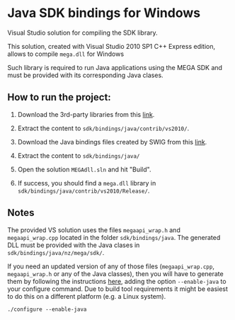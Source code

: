 # Java SDK bindings for Windows

Visual Studio solution for compiling the SDK library.

This solution, created with Visual Studio 2010 SP1 C++ Express edition, allows to compile `mega.dll` for Windows

Such library is required to run Java applications using the MEGA SDK and must be provided with its corresponding Java clases.


## How to run the project:

1. Download the 3rd-party libraries from this [link](https://mega.nz/#!osthWZxb!eZmgAXlD80yPcc-W3RGPYo0MTfllTYKGQ-dLVQbMumI).

2. Extract the content to `sdk/bindings/java/contrib/vs2010/`.

3. Download the Java bindings files created by SWIG from this [link](https://mega.nz/#!aoNUwISQ!QZavDE1m32yxSEEkjsmdcHrwm4TF8ldHBO02OUrRCH8).

4. Extract the content to `sdk/bindings/java/`

5. Open the solution `MEGAdll.sln` and hit "Build".

6. If success, you should find a `mega.dll` library in `sdk/bindings/java/contrib/vs2010/Release/`.


## Notes

The provided VS solution uses the files `megaapi_wrap.h` and `megaapi_wrap.cpp` located in the folder `sdk/bindings/java`. The generated DLL must be provided with the Java clases in `sdk/bindings/java/nz/mega/sdk/`.

If you need an updated version of any of those files (`megaapi_wrap.cpp`, `megaapi_wrap.h` or any of the Java classes), then you will have to generate them by following the instructions [here](https://github.com/meganz/sdk#building), adding the option `--enable-java` to your configure command. Due to build tool requirements it might be easiest to do this on a different platform (e.g. a Linux system).

``` 
./configure --enable-java
```
